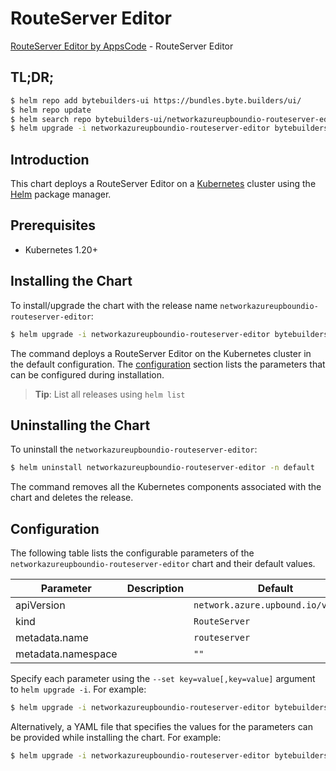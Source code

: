 # RouteServer Editor

[RouteServer Editor by AppsCode](https://byte.builders) - RouteServer Editor

## TL;DR;

```bash
$ helm repo add bytebuilders-ui https://bundles.byte.builders/ui/
$ helm repo update
$ helm search repo bytebuilders-ui/networkazureupboundio-routeserver-editor --version=v0.4.18
$ helm upgrade -i networkazureupboundio-routeserver-editor bytebuilders-ui/networkazureupboundio-routeserver-editor -n default --create-namespace --version=v0.4.18
```

## Introduction

This chart deploys a RouteServer Editor on a [Kubernetes](http://kubernetes.io) cluster using the [Helm](https://helm.sh) package manager.

## Prerequisites

- Kubernetes 1.20+

## Installing the Chart

To install/upgrade the chart with the release name `networkazureupboundio-routeserver-editor`:

```bash
$ helm upgrade -i networkazureupboundio-routeserver-editor bytebuilders-ui/networkazureupboundio-routeserver-editor -n default --create-namespace --version=v0.4.18
```

The command deploys a RouteServer Editor on the Kubernetes cluster in the default configuration. The [configuration](#configuration) section lists the parameters that can be configured during installation.

> **Tip**: List all releases using `helm list`

## Uninstalling the Chart

To uninstall the `networkazureupboundio-routeserver-editor`:

```bash
$ helm uninstall networkazureupboundio-routeserver-editor -n default
```

The command removes all the Kubernetes components associated with the chart and deletes the release.

## Configuration

The following table lists the configurable parameters of the `networkazureupboundio-routeserver-editor` chart and their default values.

|     Parameter      | Description |                    Default                    |
|--------------------|-------------|-----------------------------------------------|
| apiVersion         |             | <code>network.azure.upbound.io/v1beta1</code> |
| kind               |             | <code>RouteServer</code>                      |
| metadata.name      |             | <code>routeserver</code>                      |
| metadata.namespace |             | <code>""</code>                               |


Specify each parameter using the `--set key=value[,key=value]` argument to `helm upgrade -i`. For example:

```bash
$ helm upgrade -i networkazureupboundio-routeserver-editor bytebuilders-ui/networkazureupboundio-routeserver-editor -n default --create-namespace --version=v0.4.18 --set apiVersion=network.azure.upbound.io/v1beta1
```

Alternatively, a YAML file that specifies the values for the parameters can be provided while
installing the chart. For example:

```bash
$ helm upgrade -i networkazureupboundio-routeserver-editor bytebuilders-ui/networkazureupboundio-routeserver-editor -n default --create-namespace --version=v0.4.18 --values values.yaml
```
